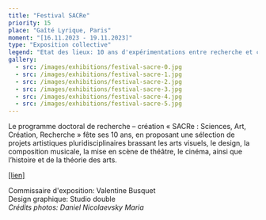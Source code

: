 ```yaml
---
title: "Festival SACRe"
priority: 15
place: "Gaîté Lyrique, Paris"
moment: "[16.11.2023 - 19.11.2023]"
type: "Exposition collective"
legend: "Etat des lieux: 10 ans d'expérimentations entre recherche et création"
gallery:
  - src: /images/exhibitions/festival-sacre-0.jpg
  - src: /images/exhibitions/festival-sacre-1.jpg
  - src: /images/exhibitions/festival-sacre-2.jpg
  - src: /images/exhibitions/festival-sacre-3.jpg
  - src: /images/exhibitions/festival-sacre-4.jpg
  - src: /images/exhibitions/festival-sacre-5.jpg
---
```


Le programme doctoral de recherche – création « SACRe : Sciences, Art, Création, Recherche » fête ses 10 ans, en proposant une sélection de projets artistiques pluridisciplinaires brassant les arts visuels, le design, la composition musicale, la mise en scène de théâtre, le cinéma, ainsi que l’histoire et de la théorie des arts.

[[lien]](https://www.gaite-lyrique.net/festival/festival-sacre)

Commissaire d'exposition: Valentine Busquet\
Design graphique: Studio double\
_Crédits photos: Daniel Nicolaevsky Maria_
